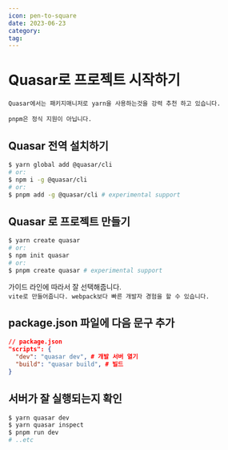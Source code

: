 ```yaml
---
icon: pen-to-square
date: 2023-06-23
category:
tag:
---
```


# Quasar로 프로젝트 시작하기

`Quasar에서는 패키지매니저로 yarn을 사용하는것을 강력 추천 하고 있습니다.`

`pnpm은 정식 지원이 아닙니다.`

## Quasar 전역 설치하기

```sh
$ yarn global add @quasar/cli
# or:
$ npm i -g @quasar/cli
# or:
$ pnpm add -g @quasar/cli # experimental support
```

## Quasar 로 프로젝트 만들기

```sh
$ yarn create quasar
# or:
$ npm init quasar
# or:
$ pnpm create quasar # experimental support
```

가이드 라인에 따라서 잘 선택해줍니다. <br />
`vite로 만들어줍니다. webpack보다 빠른 개발자 경험을 할 수 있습니다.`

## package.json 파일에 다음 문구 추가

```json
// package.json
"scripts": {
  "dev": "quasar dev", # 개발 서버 열기
  "build": "quasar build", # 빌드
}
```

## 서버가 잘 실행되는지 확인

```sh
$ yarn quasar dev
$ yarn quasar inspect
$ pnpm run dev
# ..etc
```
